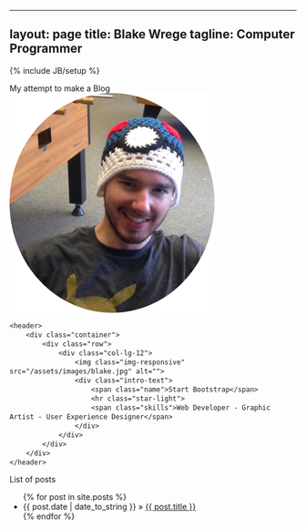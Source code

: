 <head>
<style>
img {
    display: block;
    max-width:360px;
    max-height:480px;
    width: auto;
    height: auto;
}
</style>
</head>

---
layout: page
title: Blake Wrege
tagline: Computer Programmer
---
{% include JB/setup %}

My attempt to make a Blog
<img src="/assets/images/blake.jpg" alt="Blake">   

    <header>
        <div class="container">
            <div class="row">
                <div class="col-lg-12">
                    <img class="img-responsive" src="/assets/images/blake.jpg" alt="">
                    <div class="intro-text">
                        <span class="name">Start Bootstrap</span>
                        <hr class="star-light">
                        <span class="skills">Web Developer - Graphic Artist - User Experience Designer</span>
                    </div>
                </div>
            </div>
        </div>
    </header>


List of posts 

<ul class="posts">
  {% for post in site.posts %}
    <li><span>{{ post.date | date_to_string }}</span> &raquo; <a href="{{ BASE_PATH }}{{ post.url }}">{{ post.title }}</a></li>
  {% endfor %}
</ul>



